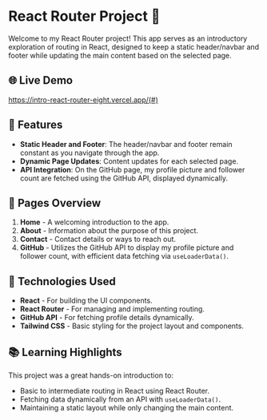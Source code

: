 # React Router Project 🚀

Welcome to my React Router project! This app serves as an introductory exploration of routing in React, designed to keep a static header/navbar and footer while updating the main content based on the selected page.

## 🌐 Live Demo
https://intro-react-router-eight.vercel.app/(#)

## 📍 Features

- **Static Header and Footer**: The header/navbar and footer remain constant as you navigate through the app.
- **Dynamic Page Updates**: Content updates for each selected page.
- **API Integration**: On the GitHub page, my profile picture and follower count are fetched using the GitHub API, displayed dynamically.

## 📄 Pages Overview

1. **Home** - A welcoming introduction to the app.
2. **About** - Information about the purpose of this project.
3. **Contact** - Contact details or ways to reach out.
4. **GitHub** - Utilizes the GitHub API to display my profile picture and follower count, with efficient data fetching via `useLoaderData()`.

## 🔧 Technologies Used

- **React** - For building the UI components.
- **React Router** - For managing and implementing routing.
- **GitHub API** - For fetching profile details dynamically.
- **Tailwind CSS** - Basic styling for the project layout and components.

## 📚 Learning Highlights

This project was a great hands-on introduction to:
- Basic to intermediate routing in React using React Router.
- Fetching data dynamically from an API with `useLoaderData()`.
- Maintaining a static layout while only changing the main content.
